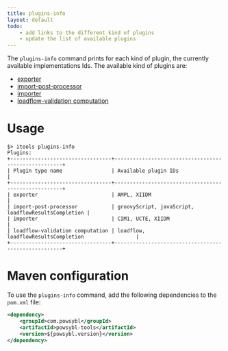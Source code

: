 ```yaml
---
title: plugins-info
layout: default
todo:
    - add links to the different kind of plugins
    - update the list of available plugins
---
```


The `plugins-info` command prints for each kind of plugin, the currently available implementations Ids. The available
kind of plugins are:
- [exporter](../iidm/exporter/index.md)
- [import-post-processor](../iidm/importer/post-processor/index.md)
- [importer](../iidm/importer/index.md)
- [loadflow-validation computation]()

# Usage
```shell
$> itools plugins-info
Plugins:
+---------------------------------+-----------------------------------------------------+
| Plugin type name                | Available plugin IDs                                |
+---------------------------------+-----------------------------------------------------+
| exporter                        | AMPL, XIIDM                                         |
| import-post-processor           | groovyScript, javaScript, loadflowResultsCompletion |
| importer                        | CIM1, UCTE, XIIDM                                   |
| loadflow-validation computation | loadflow, loadflowResultsCompletion                 |
+---------------------------------+-----------------------------------------------------+
```

# Maven configuration
To use the `plugins-info` command, add the following dependencies to the `pom.xml` file:
```xml
<dependency>
    <groupId>com.powsybl</groupId>
    <artifactId>powsybl-tools</artifactId>
    <version>${powsybl.version}</version>
</dependency>
```
